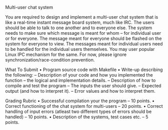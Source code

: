 Multi-user chat system 

You are required to design and implement a multi-user chat system that is like
a real-time instant message board system, much like IRC. The users should be
able to talk to one another and to everyone else. The system needs to make
sure which message is meant for whom – for individual user or for everyone.
The message meant for everyone should be flashed on the system for everyone
to view. The messages meant for individual users need to be handled for the
individual users themselves.
You may user popular Linux IPC mechanism for the same. For now, please
ignore synchronization/race-condition prevention.

What To Submit
• Program source code with Makefile
• Write-up describing the following:
– Description of your code and how you implemented the function –
the logical and implementation details.
– Description of how to compile and test the program
– The inputs the user should give.
– Expected output (and how to interpret it).
– Error values and how to interpret them.

Grading Rubric
• Successful compilation your the program – 10 points.
• Correct functioning of the chat system for multi-users – 20 points.
• Correct handling of input errors (atleast two different types of errors
should be handled) – 10 points.
• Description of the systems, test cases etc. – 5 points.
